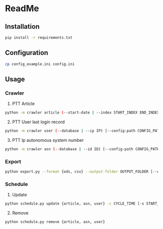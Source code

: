 # ReadMe

## Installation

```bash
pip install -r requirements.txt
```

## Configuration

```bash
cp config_example.ini config.ini
```

## Usage

### Crawler

1. PTT Article

```bash
python -m crawler article (--start-date | --index START_INDEX END_INDEX) [--config-path CONFIG_PATH]
```

2. PTT User last login record

```bash
python -m crawler user (--database | --ip IP) [--config-path CONFIG_PATH]
```

3. PTT Ip autonomous system number

```bash
python -m crawler asn (--database | --id ID) [--config-path CONFIG_PATH]
```

### Export

```bash
python export.py --format {ods, csv} --output-folder OUTPUT_FOLDER [--output-prefix OUTPUT_PREFIX]
```

### Schedule

1. Update

```bash
python schedule.py update {article, asn, user} -c CYCLE_TIME [-s START_DATETIME]
```

2. Remove

```bash
python schedule.py remove {article, asn, user}
```